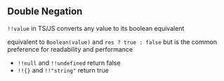 ## Double Negation

``!!value`` in TS/JS converts any value to its boolean equivalent

equivalent to ``Boolean(value)`` and ``res ? true : false`` but is the common preference for readability and performance

- ``!!null`` and ``!!undefined`` return false
- ``!!{}`` and ``!!"string"`` return true
  
